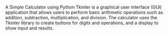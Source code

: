 A Simple Calculator using Python Tkinter is a graphical user interface (GUI) application that allows users to perform basic arithmetic operations such as addition, subtraction, multiplication, and division. The calculator uses the Tkinter library to create buttons for digits and operations, and a display to show input and results.

